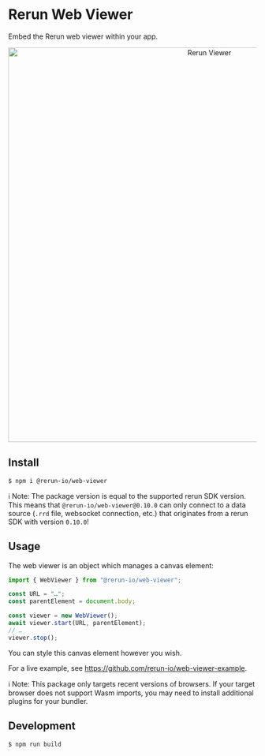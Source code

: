 # Rerun Web Viewer

Embed the Rerun web viewer within your app.

<p align="center">
  <img width="800" alt="Rerun Viewer" src="https://github.com/rerun-io/rerun/assets/2624717/c4900538-fc3a-43b8-841a-8d226e7b5a2e">
</p>

## Install

```
$ npm i @rerun-io/web-viewer
```

ℹ️ Note:
The package version is equal to the supported rerun SDK version.
This means that `@rerun-io/web-viewer@0.10.0` can only connect to a data source (`.rrd` file, websocket connection, etc.) that originates from a rerun SDK with version `0.10.0`!

## Usage

The web viewer is an object which manages a canvas element:

```js
import { WebViewer } from "@rerun-io/web-viewer";

const URL = "…";
const parentElement = document.body;

const viewer = new WebViewer();
await viewer.start(URL, parentElement);
// …
viewer.stop();
```

You can style this canvas element however you wish.

For a live example, see https://github.com/rerun-io/web-viewer-example.

ℹ️ Note:
This package only targets recent versions of browsers.
If your target browser does not support Wasm imports, you may need to install additional plugins for your bundler.

## Development

```
$ npm run build
```
